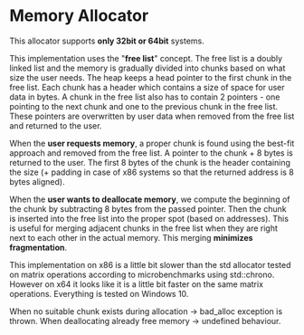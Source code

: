 # Memory Allocator
This allocator supports **only 32bit or 64bit** systems.

This implementation uses the "**free list**" concept. The free list is a doubly linked list and
the memory is gradually divided into chunks based on what size the user needs. The heap keeps 
a head pointer to the first chunk in the free list. Each chunk has a header which contains
a size of space for user data in bytes. A chunk in the free list also has to contain 2 pointers - 
one pointing to the next chunk and one to the previous chunk in the free list. These pointers are
overwritten by user data when removed from the free list and returned to the user.

When the **user requests memory**, a proper chunk is found using the best-fit approach and removed from the free list.
A pointer to the chunk + 8 bytes is returned to the user. The first 8 bytes of the chunk is the header containing
the size (+ padding in case of x86 systems so that the returned address is 8 bytes aligned).

When the **user wants to deallocate memory**, we compute the beginning of the chunk by subtracting 8 bytes from the
passed pointer. Then the chunk is inserted into the free list into the proper spot (based on addresses). This is
useful for merging adjacent chunks in the free list when they are right next to each other in the actual memory.
This merging **minimizes fragmentation**.
  
This implementation on x86 is a little bit slower than the std allocator tested on matrix operations according to microbenchmarks using std::chrono.
However on x64 it looks like it is a little bit faster on the same matrix operations. Everything is tested on Windows 10.

When no suitable chunk exists during allocation -> bad_alloc exception is thrown.
When deallocating already free memory -> undefined behaviour.

